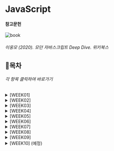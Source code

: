 # JavaScript
#### 참고문헌

![book](http://image.kyobobook.co.kr/images/book/xlarge/239/x9791158392239.jpg)

###### 이웅모 (2020). 모던 자바스크립트 Deep Dive. 위키북스

## 📌목차
###### 각 항목 클릭하여 바로가기
<details>
<summary>[WEEK01]</summary>

- [변수](https://github.com/ahnanne/TIL/blob/main/javaScript/WEEK01/01-variable.md)
- [표현식과 문](https://github.com/ahnanne/TIL/blob/main/javaScript/WEEK01/02-expression.md)
- [데이터 타입](https://github.com/ahnanne/TIL/blob/main/javaScript/WEEK01/03-dataType.md)
- [연산자](https://github.com/ahnanne/TIL/blob/main/javaScript/WEEK01/04-operator.md)
- [제어문](https://github.com/ahnanne/TIL/blob/main/javaScript/WEEK01/05-controlFlow.md)
- [타입 변환과 단축 평가](https://github.com/ahnanne/TIL/blob/main/javaScript/WEEK01/06-typeCasting.md)

</details>

<details>
<summary>[WEEK02]</summary>

- [객체 리터럴](https://github.com/ahnanne/TIL/blob/main/javaScript/WEEK02/01-objectLiteral.md)
- [원시값과 객체의 비교](https://github.com/ahnanne/TIL/blob/main/javaScript/WEEK02/02-primitiveVsObject.md)
- [함수](https://github.com/ahnanne/TIL/blob/main/javaScript/WEEK02/03-function.md)
- [스코프](https://github.com/ahnanne/TIL/blob/main/javaScript/WEEK02/04-scope.md)
- [전역 변수의 문제점](https://github.com/ahnanne/TIL/blob/main/javaScript/WEEK02/05-globalVariable.md)

</details>

<details>
<summary>[WEEK03]</summary>

- let, const와 블록 레벨 스코프
- 프로퍼티 어트리뷰트
- 생성자 함수에 의한 객체 생성
- 함수와 일급 객체
- 프로토타입
- strict mode
- 빌트인 객체

</details>

<details>
<summary>[WEEK04]</summary>

- this
- 실행 컨텍스트
- 클로저

</details>

<details>
<summary>[WEEK05]</summary>

- [클래스](https://github.com/ahnanne/TIL/blob/main/javaScript/WEEK05/01-class.md)
- [ES6 함수의 추가 기능](https://github.com/ahnanne/TIL/blob/main/javaScript/WEEK05/02-es6.md)
- [배열 및 배열 고차 함수](https://github.com/ahnanne/TIL/blob/main/javaScript/WEEK05/03-array.md)
- [Set과 Map](https://github.com/ahnanne/TIL/blob/main/javaScript/WEEK05/04-setMap.md)

</details>

<details>
<summary>[WEEK06]</summary>

- Number
- Math
- Date
- RegExp(정규표현식)
- String
- DOM
- 스프레드 문법
- 디스트럭처링 할당
- 브라우저의 렌더링 과정

</details>

<details>
<summary>[WEEK07]</summary>

- 이벤트
- 타이머
- 비동기 프로그래밍

</details>

<details>
<summary>[WEEK08]</summary>

- Ajax
- REST API
- 프로미스
- 제너레이터, async/await

</details>

<details>
<summary>[WEEK09]</summary>

- Symbol
- 이터러블/이터레이터

</details>

<details>
<summary>[WEEK10] (예정)</summary>

- 에러 처리
- 모듈

</details>
